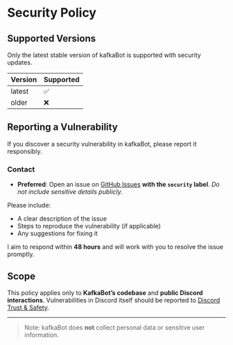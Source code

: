 # Security Policy

## Supported Versions

Only the latest stable version of kafkaBot is supported with security updates.

| Version | Supported |
|---------|-----------|
| latest  | ✅        |
| older   | ❌        |

## Reporting a Vulnerability

If you discover a security vulnerability in kafkaBot, please report it responsibly.

### Contact

- **Preferred**: Open an issue on [GitHub Issues](https://github.com/konnatoad/kafkaBot/issues) **with the `security` label**. *Do not include sensitive details publicly.*

Please include:

- A clear description of the issue
- Steps to reproduce the vulnerability (if applicable)
- Any suggestions for fixing it

I aim to respond within **48 hours** and will work with you to resolve the issue promptly.

## Scope

This policy applies only to **KafkaBot’s codebase** and **public Discord interactions**. Vulnerabilities in Discord itself should be reported to [Discord Trust & Safety](https://dis.gd/report).

---

> Note: kafkaBot does **not** collect personal data or sensitive user information.
